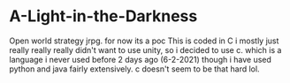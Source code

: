 # A-Light-in-the-Darkness
Open world strategy jrpg. for now its a poc
This is coded in C
i mostly just really really really didn't want to use unity, so i decided to use c. which is a language i never used before 2 days ago (6-2-2021)
though i have used python and java fairly extensively. c doesn't seem to be that hard lol.
